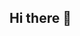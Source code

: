 ## Hi there 👋

<!--
**Mach-13/Mach-13** is a ✨ _special_ ✨ repository because its `README.md` (this file) appears on your GitHub profile.

- 🔭 I’m currently working on MS Statistics
- 🌱 I’m currently learning Statistical learning
- 😄 Pronouns: He/him
-->
